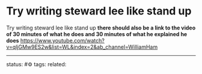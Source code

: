# Try writing steward lee like stand up
Try writing steward lee like stand up
**there should also be a link to the video of 30 minutes of what he does and 30 minutes of what he explained he does**
https://www.youtube.com/watch?v=qljGMw9ES2w&list=WL&index=2&ab_channel=WilliamHam


--- 
status: #⚙️ 
tags: 
related: 